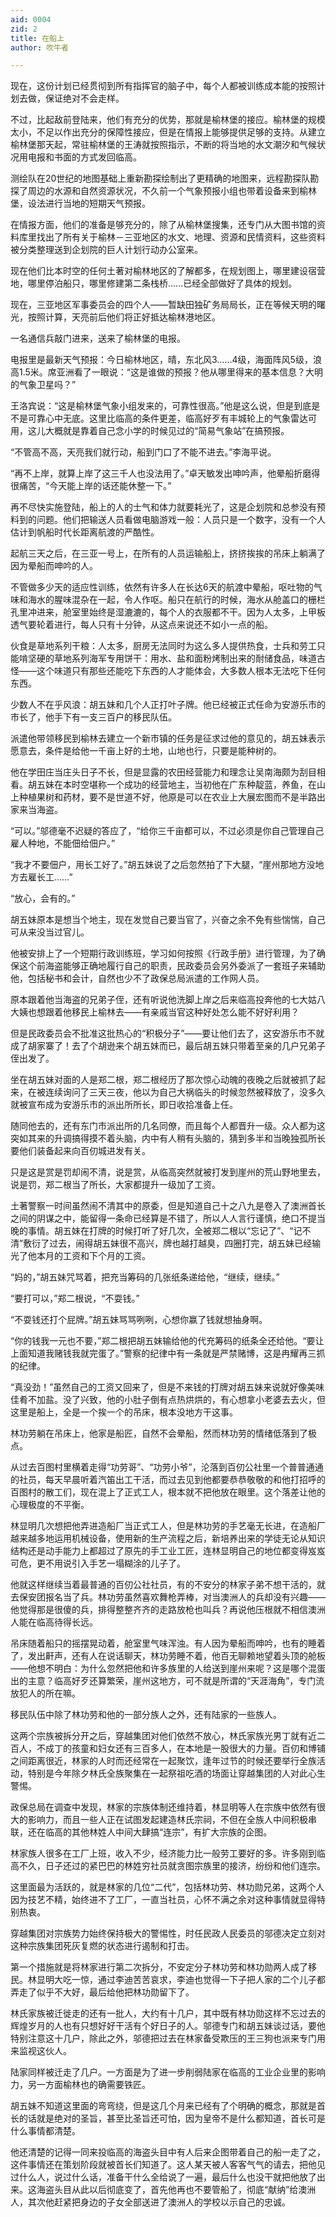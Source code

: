 ```yaml
---
aid: 0004
zid: 2
title: 在船上
author: 吹牛者

---
```




  现在，这份计划已经贯彻到所有指挥官的脑子中，每个人都被训练成本能的按照计划去做，保证绝对不会走样。

  不过，比起敌前登陆来，他们有充分的优势，那就是榆林堡的接应。榆林堡的规模太小，不足以作出充分的保障性接应，但是在情报上能够提供足够的支持。从建立榆林堡那天起，常驻榆林堡的王涛就按照指示，不断的将当地的水文潮汐和气候状况用电报和书面的方式发回临高。

  测绘队在20世纪的地图基础上重新勘探绘制出了更精确的地图来，远程勘探队勘探了周边的水源和自然资源状况，不久前一个气象预报小组也带着设备来到榆林堡，设法进行当地的短期天气预报。

  在情报方面，他们的准备是够充分的，除了从榆林堡搜集，还专门从大图书馆的资料库里找出了所有关于榆林－三亚地区的水文、地理、资源和民情资料，这些资料被分类整理送到企划院的巨人计划行动办公室来。

  现在他们比本时空的任何土著对榆林地区的了解都多，在规划图上，哪里建设宿营地，哪里停泊船只，哪里修建第二条栈桥……已经全部做好了具体的规划。

  现在，三亚地区军事委员会的四个人——暂缺田独矿务局局长，正在等候天明的曙光，按照计算，天亮前后他们将正好抵达榆林港地区。

  一名通信兵敲门进来，送来了榆林堡的电报。

  电报里是最新天气预报：今日榆林地区，晴，东北风3……4级，海面阵风5级，浪高1.5米。席亚洲看了一眼说：“这是谁做的预报？他从哪里得来的基本信息？大明的气象卫星吗？”

  王洛宾说：“这是榆林堡气象小组发来的，可靠性很高。”他是这么说，但是到底是不是可靠心中无底。这里比临高的条件更差，临高好歹有丰城轮上的气象雷达可用，这儿大概就是靠着自己念小学的时候见过的“简易气象站”在搞预报。

  “不管高不高，天亮我们就行动，船到门口了不能不进去。”李海平说。

  “再不上岸，就算上岸了这三千人也没法用了。”卓天敏发出呻吟声，他晕船折磨得很痛苦，“今天能上岸的话还能休整一下。”

  再不尽快实施登陆，船上的人的士气和体力就要耗光了，这是企划院和总参没有预料到的问题。他们把输送人员看做电脑游戏一般：人员只是一个数字，没有一个人估计到帆船时代长距离航渡的严酷性。

  起航三天之后，在三亚一号上，在所有的人员运输船上，挤挤挨挨的吊床上躺满了因为晕船而呻吟的人。

  不管做多少天的适应性训练，依然有许多人在长达6天的航渡中晕船，呕吐物的气味和海水的腥味混杂在一起，令人作呕。船只在航行的时候，海水从舱盖口的栅栏孔里冲进来，舱室里始终是湿漉漉的，每个人的衣服都不干。因为人太多，上甲板透气要轮着进行，每人只有十分钟，从这点来说还不如小一点的船。

  伙食是草地系列干粮：人太多，厨房无法同时为这么多人提供热食，士兵和劳工只能啃坚硬的草地系列海军专用饼干：用水、盐和面粉烤制出来的耐储食品，味道古怪——这个味道只有那些还能吃下东西的人才能体会，大多数人根本无法吃下任何东西。

  少数人不在乎风浪：胡五妹和几个人正打叶子牌。他已经被正式任命为安游乐市的市长了，他手下有一支三百户的移民队伍。

  派遣他带领移民到榆林去建立一个新市镇的任务是征求过他的意见的，胡五妹表示愿意去，条件是给他一千亩上好的土地，山地也行，只要是能种树的。

  他在学田庄当庄头日子不长，但是显露的农田经营能力和理念让吴南海颇为刮目相看。胡五妹在本时空堪称一个成功的经营地主，当初他在广东种靛蓝，养鱼，在山上种植果树和药材，要不是世道不好，他原是可以在农业上大展宏图而不是半路出家来当海盗。

  “可以。”邬德毫不迟疑的答应了，“给你三千亩都可以，不过必须是你自己管理自己雇人种地，不能佃给佃户。”

  “我才不要佃户，用长工好了。”胡五妹说了之后忽然拍了下大腿，“崖州那地方没地方去雇长工……”

  “放心，会有的。”

  胡五妹原本是想当个地主，现在发觉自己要当官了，兴奋之余不免有些惴惴，自己可从来没当过官儿。

  他被安排上了一个短期行政训练班，学习如何按照《行政手册》进行管理，为了确保这个前海盗能够正确地履行自己的职责，民政委员会另外委派了一套班子来辅助他，包括秘书和会计，自然也少不了政保总局派遣的工作网人员。

  原本跟着他当海盗的兄弟子侄，还有听说他洗脚上岸之后来临高投奔他的七大姑八大姨也想跟着他移民上榆林去——有亲戚当官这种好处怎么能不好好利用？

  但是民政委员会不批准这批热心的“积极分子”——要让他们去了，这安游乐市不就成了胡家寨了！去了个胡逊来个胡五妹而已，最后胡五妹只带着至亲的几户兄弟子侄出发了。

  坐在胡五妹对面的人是郑二根，郑二根经历了那次惊心动魄的夜晚之后就被抓了起来，在被连续询问了三天三夜，他以为自己大祸临头的时候忽然被释放了，没多久就被宣布成为安游乐市的派出所所长，即日收拾准备上任。

  随同他去的，还有东门市派出所的几名同僚，而且每个人都晋升一级。众人都为这突如其来的升调搞得摸不着头脑，内中有人稍有头脑的，猜到多半和当晚独孤所长要他们装备起来向百仞城进发有关。

  只是这是赏是罚却闹不清，说是赏，从临高突然就被打发到崖州的荒山野地里去，说是罚，郑二根当了所长，大家都提升一级加了工资。

  土著警察一时间虽然闹不清其中的原委，但是知道自己十之八九是卷入了澳洲首长之间的阴谋之中，能留得一条命已经算是不错了，所以人人言行谨慎，绝口不提当晚的事情。胡五妹在打牌的时候打听了好几次，全被郑二根以“忘记了”、“记不清”敷衍了过去，闹得胡五妹很不高兴，牌也越打越臭，四圈打完，胡五妹已经输光了他本月的工资和下个月的工资。

  “妈的，”胡五妹咒骂着，把充当筹码的几张纸条递给他，“继续，继续。”

  “要打可以，”郑二根说，“不耍钱。”

  “不耍钱还打个屁牌。”胡五妹骂骂咧咧，心想你赢了钱就想抽身啊。

  “你的钱我一元也不要，”郑二根把胡五妹输给他的代充筹码的纸条全还给他。“要让上面知道我赌钱我就完蛋了。”警察的纪律中有一条就是严禁赌博，这是冉耀再三抓的纪律。

  “真没劲！”虽然自己的工资又回来了，但是不来钱的打牌对胡五妹来说就好像美味佳肴不加盐。没了兴致，他的小肚子倒有点热烘烘的，有心想拿小老婆去去火，但这里是船上，全是一个挨一个的吊床，根本没地方干这事。

  林功劳躺在吊床上，他家是船匠，自然不会晕船，然而林功劳的情绪低落到了极点。

  从过去百图村里横着走得“功劳哥”、“功劳小爷”，沦落到百仞公社里一个普普通通的社员，每天早晨听着汽笛出工干活，而过去见到他都要恭恭敬敬的和他打招呼的百图村的散工们，现在混上了正式工人，根本就不把他放在眼里。这个落差让他的心理极度的不平衡。

  林显明几次想把他弄进造船厂当正式工人，但是林功劳的手艺毫无长进，在造船厂越来越多地运用机械设备，使用新的生产流程之后，新培养出来的学徒无论从知识结构还是动手能力上都超过了原先的手工业工匠，连林显明自己的地位都变得岌岌可危，更不用说引入手艺一塌糊涂的儿子了。

  他就这样继续当着最普通的百仞公社社员，有的不安分的林家子弟不想干活的，就去保安团报名当了兵。林功劳虽然喜欢舞枪弄棒，对当澳洲人的兵却没有兴趣——他觉得那是很傻的兵，排得整整齐齐的走路放枪也叫兵？再说他压根就不相信澳洲人能在临高待得长远。

  吊床随着船只的摇摆晃动着，舱室里气味浑浊。有人因为晕船而呻吟，也有的睡着了，发出鼾声，还有人在说话聊天，林功劳睡不着，他百无聊赖地望着头顶的舱板——他想不明白：为什么忽然把他和许多族里的人给送到崖州来呢？这是哪个混蛋出的主意？临高好歹还算繁荣，崖州这地方，可不就是所谓的“天涯海角”，专门流放犯人的所在嘛。

  移民队伍中除了林功劳和他的一部分族人之外，还有陆家的一些族人。

  这两个宗族被拆分开之后，穿越集团对他们依然不放心，林氏家族光男丁就有近二百人，不成丁的孩童和妇女还有三百多人，在本地是一股很大的力量。百仞和博铺之间距离很近，林家的人时而还经常在一起聚饮，逢年过节的时候还要举行全族活动，特别是今年除夕林氏全族聚集在一起祭祖吃酒的场面让穿越集团的人对此心生警惕。

  政保总局在调查中发现，林家的宗族体制还维持着，林显明等人在宗族中依然有很大的影响力，而且一些人正在试图发起建造林氏宗祠，不但在全族人中间积极串联，还在临高的其他林姓人中间大肆搞“连宗”，有扩大宗族的企图。

  林家族人很多在工厂上班，收入不少，经济能力比一般劳工要好的多。许多刚到临高不久，日子还过的紧巴巴的林姓穷社员就贪图宗族里的接济，纷纷和他们连宗。

  这里面最为活跃的，就是林家的几位“二代”，包括林功劳、林功勋兄弟，这两个人因为技艺不精，始终进不了工厂，一直当社员，心怀不满之余对这种事情就显得特别热衷。

  穿越集团对宗族势力始终保持极大的警惕性，时任民政人民委员的邬德决定立刻对这种宗族集团死灰复燃的状态进行遏制和打击。

  第一个措施就是将林家进行第二次拆分，不安定分子林功劳和林功勋两人成了移民。林显明大吃一惊，通过李迪苦苦哀求，李迪也觉得一下子把人家的二个儿子都弄走了似乎不大好，最后给他把林功勋留下了。

  林氏家族被迁徙走的还有一批人，大约有十几户，其中既有林功勋这样不忘过去的辉煌岁月的人也有只想好好干活有个好日子的人。邬德专门和胡五妹谈过话，要他特别注意这十几户，除此之外，邬德把过去在林家备受欺压的王三狗也派来专门用来监视这伙人。

  陆家同样被迁走了几户。一方面是为了进一步削弱陆家在临高的工业企业里的影响力，另一方面榆林也的确需要铁匠。

  胡五妹不知道这里面的弯弯绕，但是这几个月来已经有了个明确的概念，那就是首长的话就是绝对的圣旨，甚至比圣旨还可怕，因为皇帝不是什么都知道，首长可是什么事情都清楚。

  他还清楚的记得一同来投临高的海盗头目中有人后来企图带着自己的船一走了之，这件事情还在策划阶段就被首长们知道了。这人某天被人客客气气的请去，把他见过什么人，说过什么话，准备干什么全给说了一遍，最后什么也没干就把他放了出来。这海盗头目从此以后彻底变了，首先他再也不要管船了，彻底“献纳”给澳洲人，其次他赶紧把身边的子女全部送进了澳洲人的学校以示自己的忠诚。



